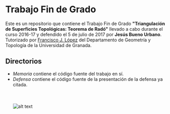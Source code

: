 # Trabajo Fin de Grado #
Este es un repositorio que contiene el Trabajo Fin de Grado **"Triangulación de Superficies Topológicas: Teorema de Radó"** llevado a cabo durante el curso 2016-17 y defendido el 5 de julio de 2017 por **Jesús Bueno Urbano**. Tutorizado por [Francisco J. López](http://www.ugr.es/~fjlopez) del Departamento de Geometría y Topología de la Universidad de Granada.
## Directorios ##
* *Memoria* contiene el código fuente del trabajo en sí.
* *Defensa* contiene el código fuente de la presentación de la defensa ya citada.
<br><br>
<br><br>
![alt text](http://secretariageneral.ugr.es/pages/ivc/descarga/_img/horizontal/ugrmarca02color_2/!)
<br><br>
